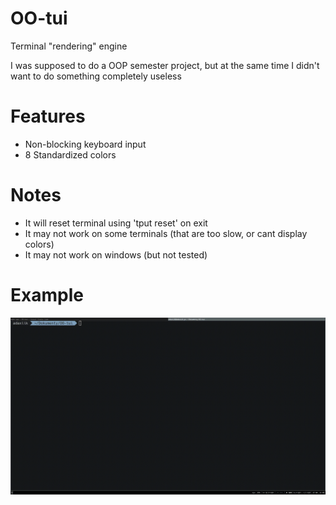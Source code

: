 # OO-tui
Terminal "rendering" engine

I was supposed to do a OOP semester project, but at the same time I didn't want to do something completely useless

# Features
- Non-blocking keyboard input
- 8 Standardized colors

# Notes 
- It will reset terminal using 'tput reset' on exit
- It may not work on some terminals (that are too slow, or cant display colors)
- It may not work on windows (but not tested)

# Example

![Circles](examples/circles.gif)